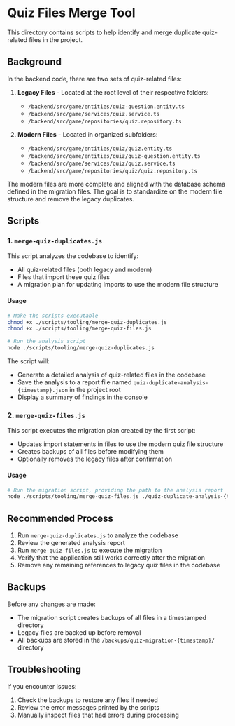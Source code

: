 # Quiz Files Merge Tool

This directory contains scripts to help identify and merge duplicate quiz-related files in the project.

## Background

In the backend code, there are two sets of quiz-related files:

1. **Legacy Files** - Located at the root level of their respective folders:
   - `/backend/src/game/entities/quiz-question.entity.ts`
   - `/backend/src/game/services/quiz.service.ts`
   - `/backend/src/game/repositories/quiz.repository.ts`

2. **Modern Files** - Located in organized subfolders:
   - `/backend/src/game/entities/quiz/quiz.entity.ts`
   - `/backend/src/game/entities/quiz/quiz-question.entity.ts`
   - `/backend/src/game/services/quiz/quiz.service.ts`
   - `/backend/src/game/repositories/quiz/quiz.repository.ts`

The modern files are more complete and aligned with the database schema defined in the migration files. The goal is to standardize on the modern file structure and remove the legacy duplicates.

## Scripts

### 1. `merge-quiz-duplicates.js`

This script analyzes the codebase to identify:
- All quiz-related files (both legacy and modern)
- Files that import these quiz files
- A migration plan for updating imports to use the modern file structure

#### Usage

```bash
# Make the scripts executable
chmod +x ./scripts/tooling/merge-quiz-duplicates.js
chmod +x ./scripts/tooling/merge-quiz-files.js

# Run the analysis script
node ./scripts/tooling/merge-quiz-duplicates.js
```

The script will:
- Generate a detailed analysis of quiz-related files in the codebase
- Save the analysis to a report file named `quiz-duplicate-analysis-{timestamp}.json` in the project root
- Display a summary of findings in the console

### 2. `merge-quiz-files.js`

This script executes the migration plan created by the first script:
- Updates import statements in files to use the modern quiz file structure
- Creates backups of all files before modifying them
- Optionally removes the legacy files after confirmation

#### Usage

```bash
# Run the migration script, providing the path to the analysis report
node ./scripts/tooling/merge-quiz-files.js ./quiz-duplicate-analysis-{timestamp}.json
```

## Recommended Process

1. Run `merge-quiz-duplicates.js` to analyze the codebase
2. Review the generated analysis report
3. Run `merge-quiz-files.js` to execute the migration
4. Verify that the application still works correctly after the migration
5. Remove any remaining references to legacy quiz files in the codebase

## Backups

Before any changes are made:
- The migration script creates backups of all files in a timestamped directory
- Legacy files are backed up before removal
- All backups are stored in the `/backups/quiz-migration-{timestamp}/` directory

## Troubleshooting

If you encounter issues:
1. Check the backups to restore any files if needed
2. Review the error messages printed by the scripts
3. Manually inspect files that had errors during processing
